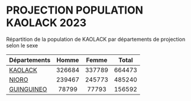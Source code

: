 # PROJECTION POPULATION KAOLACK 2023
	
Répartition de la population de KAOLACK par départements de projection selon le sexe
	
| Départements  | Homme | Femme | Total |
| --------- |:-----:|:-----:|:-----:|
| [KAOLACK](KAOLACK) | 326684 | 337789 | 664473 |
| [NIORO](NIORO) | 239467 | 245773 | 485240 |
| [GUINGUINEO](GUINGUINEO) | 78799 | 77793 | 156592 |
